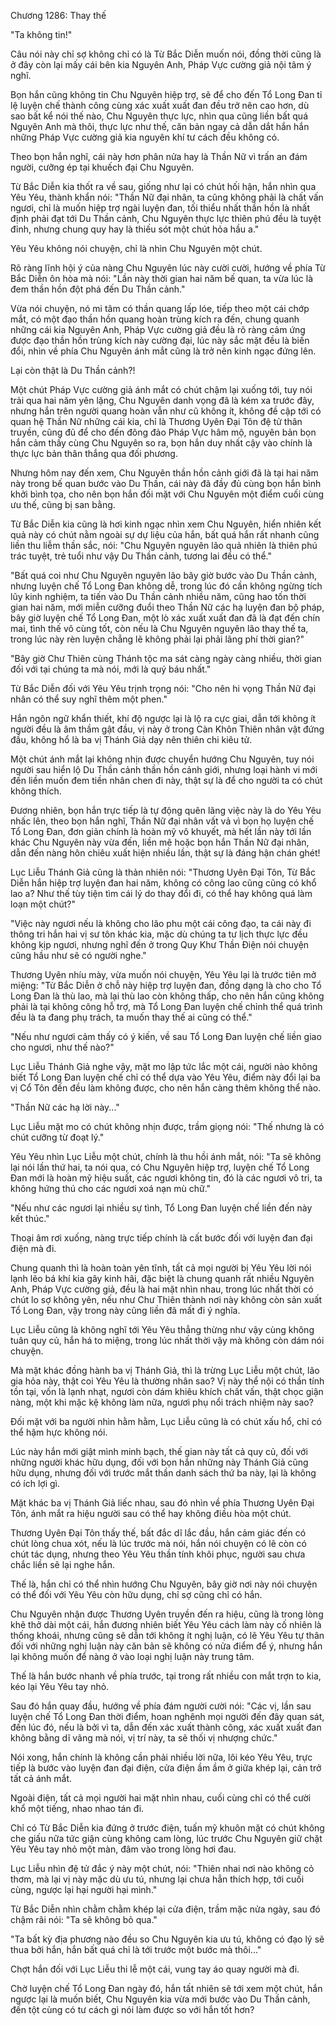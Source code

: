 




Chương 1286: Thay thế


"Ta không tin!"

Câu nói này chỉ sợ không chỉ có là Từ Bắc Diễn muốn nói, đồng thời cũng là ở đây còn lại mấy cái bên kia Nguyên Anh, Pháp Vực cường giả nội tâm ý nghĩ.

Bọn hắn cũng không tin Chu Nguyên hiệp trợ, sẽ để cho đến Tổ Long Đan tỉ lệ luyện chế thành công cùng xác xuất xuất đan đều trở nên cao hơn, dù sao bất kể nói thế nào, Chu Nguyên thực lực, nhìn qua cũng liền bất quá Nguyên Anh mà thôi, thực lực như thế, căn bản ngay cả dẫn dắt hắn hắn những Pháp Vực cường giả kia nguyên khí tư cách đều không có.

Theo bọn hắn nghĩ, cái này hơn phân nửa hay là Thần Nữ vì trấn an đám người, cưỡng ép tại khuếch đại Chu Nguyên.

Từ Bắc Diễn kia thốt ra về sau, giống như lại có chút hối hận, hắn nhìn qua Yêu Yêu, thành khẩn nói: "Thần Nữ đại nhân, ta cũng không phải là chất vấn ngươi, chỉ là muốn hiệp trợ ngài luyện đan, tối thiểu nhất thần hồn là nhất định phải đạt tới Du Thần cảnh, Chu Nguyên thực lực thiên phú đều là tuyệt đỉnh, nhưng chung quy hay là thiếu sót một chút hỏa hầu a."

Yêu Yêu không nói chuyện, chỉ là nhìn Chu Nguyên một chút.

Rõ ràng lĩnh hội ý của nàng Chu Nguyên lúc này cười cười, hướng về phía Từ Bắc Diễn ôn hòa mà nói: "Lần này thời gian hai năm bế quan, ta vừa lúc là đem thần hồn đột phá đến Du Thần cảnh."

Vừa nói chuyện, nó mi tâm có thần quang lấp lóe, tiếp theo một cái chớp mắt, có một đạo thần hồn quang hoàn trùng kích ra đến, chung quanh những cái kia Nguyên Anh, Pháp Vực cường giả đều là rõ ràng cảm ứng được đạo thần hồn trùng kích này cường đại, lúc này sắc mặt đều là biến đổi, nhìn về phía Chu Nguyên ánh mắt cũng là trở nên kinh ngạc đứng lên.

Lại còn thật là Du Thần cảnh?!

Một chút Pháp Vực cường giả ánh mắt có chút chậm lại xuống tới, tuy nói trải qua hai năm yên lặng, Chu Nguyên danh vọng đã là kém xa trước đây, nhưng hắn trên người quang hoàn vẫn như cũ không ít, không đề cập tới có quan hệ Thần Nữ những cái kia, chỉ là Thương Uyên Đại Tôn đệ tử thân truyền, cũng đủ để cho đến đông đảo Pháp Vực hâm mộ, nguyên bản bọn hắn cảm thấy cùng Chu Nguyên so ra, bọn hắn duy nhất cậy vào chính là thực lực bản thân thắng qua đối phương.

Nhưng hôm nay đến xem, Chu Nguyên thần hồn cảnh giới đã là tại hai năm này trong bế quan bước vào Du Thần, cái này đã đầy đủ cùng bọn hắn bình khởi bình tọa, cho nên bọn hắn đối mặt với Chu Nguyên một điểm cuối cùng ưu thế, cũng bị san bằng.

Từ Bắc Diễn kia cũng là hơi kinh ngạc nhìn xem Chu Nguyên, hiển nhiên kết quả này có chút nằm ngoài sự dự liệu của hắn, bất quá hắn rất nhanh cũng liền thu liễm thần sắc, nói: "Chu Nguyên nguyên lão quả nhiên là thiên phú trác tuyệt, trẻ tuổi như vậy Du Thần cảnh, tương lai đều có thể."

"Bất quá coi như Chu Nguyên nguyên lão bây giờ bước vào Du Thần cảnh, nhưng luyện chế Tổ Long Đan không dễ, trong lúc đó cần không ngừng tích lũy kinh nghiệm, ta tiến vào Du Thần cảnh nhiều năm, cũng hao tốn thời gian hai năm, mới miễn cưỡng đuổi theo Thần Nữ các hạ luyện đan bộ pháp, bây giờ luyện chế Tổ Long Đan, một lò xác xuất xuất đan đã là đạt đến chín mai, tình thế vô cùng tốt, còn nếu là Chu Nguyên nguyên lão thay thế ta, trong lúc này rèn luyện chẳng lẽ không phải lại phải lãng phí thời gian?"

"Bây giờ Chư Thiên cùng Thánh tộc ma sát càng ngày càng nhiều, thời gian đối với tại chúng ta mà nói, mới là quý báu nhất."

Từ Bắc Diễn đối với Yêu Yêu trịnh trọng nói: "Cho nên hi vọng Thần Nữ đại nhân có thể suy nghĩ thêm một phen."

Hắn ngôn ngữ khẩn thiết, khí độ ngược lại là lộ ra cực giai, dẫn tới không ít người đều là âm thầm gật đầu, vị này ở trong Càn Khôn Thiên nhân vật đứng đầu, không hổ là ba vị Thánh Giả dạy nên thiên chi kiêu tử.

Một chút ánh mắt lại không nhịn được chuyển hướng Chu Nguyên, tuy nói người sau hiển lộ Du Thần cảnh thần hồn cảnh giới, nhưng loại hành vi mới đến liền muốn đem tiền nhân chen đi này, thật sự là để cho người ta có chút không thích.

Đương nhiên, bọn hắn trực tiếp là tự động quên lãng việc này là do Yêu Yêu nhấc lên, theo bọn hắn nghĩ, Thần Nữ đại nhân vất vả vì bọn họ luyện chế Tổ Long Đan, đơn giản chính là hoàn mỹ vô khuyết, mà hết lần này tới lần khác Chu Nguyên này vừa đến, liền mê hoặc bọn hắn Thần Nữ đại nhân, dẫn đến nàng hôn chiêu xuất hiện nhiều lần, thật sự là đáng hận chán ghét!

Lục Liễu Thánh Giả cũng là thản nhiên nói: "Thương Uyên Đại Tôn, Từ Bắc Diễn hắn hiệp trợ luyện đan hai năm, không có công lao cũng cũng có khổ lao a? Như thế tùy tiện tìm cái lý do thay đổi đi, có thể hay không quá làm loạn một chút?"

"Việc này ngươi nếu là không cho lão phu một cái công đạo, ta cái này đi thông tri hắn hai vị sư tôn khác kia, mặc dù chúng ta tư lịch thực lực đều không kịp ngươi, nhưng nghĩ đến ở trong Quy Khư Thần Điện nói chuyện cũng hầu như sẽ có người nghe."

Thương Uyên nhíu mày, vừa muốn nói chuyện, Yêu Yêu lại là trước tiên mở miệng: "Từ Bắc Diễn ở chỗ này hiệp trợ luyện đan, đồng dạng là cho cho Tổ Long Đan là thù lao, mà lại thù lao còn không thấp, cho nên hắn cũng không phải là tại không công hỗ trợ, mà Tổ Long Đan luyện chế chỉnh thể quá trình đều là ta đang phụ trách, ta muốn thay thế ai cũng có thể."

"Nếu như ngươi cảm thấy có ý kiến, về sau Tổ Long Đan luyện chế liền giao cho ngươi, như thế nào?"

Lục Liễu Thánh Giả nghe vậy, mặt mo lập tức lắc một cái, người nào không biết Tổ Long Đan luyện chế chỉ có thể dựa vào Yêu Yêu, điểm này đổi lại ba vị Cổ Tôn đến đều làm không được, cho nên hắn càng thêm không thể nào.

"Thần Nữ các hạ lời này..."

Lục Liễu mặt mo có chút không nhịn được, trầm giọng nói: "Thế nhưng là có chút cưỡng từ đoạt lý."

Yêu Yêu nhìn Lục Liễu một chút, chính là thu hồi ánh mắt, nói: "Ta sẽ không lại nói lần thứ hai, ta nói qua, có Chu Nguyên hiệp trợ, luyện chế Tổ Long Đan mới là hoàn mỹ hiệu suất, các ngươi không tin, đó là các ngươi vô tri, ta không hứng thú cho các ngươi xoá nạn mù chữ."

"Nếu như các ngươi lại nhiều sự tình, Tổ Long Đan luyện chế liền đến này kết thúc."

Thoại âm rơi xuống, nàng trực tiếp chính là cất bước đối với luyện đan đại điện mà đi.

Chung quanh thì là hoàn toàn yên tĩnh, tất cả mọi người bị Yêu Yêu lời nói lạnh lẽo bá khí kia gây kinh hãi, đặc biệt là chung quanh rất nhiều Nguyên Anh, Pháp Vực cường giả, đều là hai mặt nhìn nhau, trong lúc nhất thời có chút lo sợ không yên, nếu như Chư Thiên thành nơi này không còn sản xuất Tổ Long Đan, vậy trong này cũng liền đã mất đi ý nghĩa.

Lục Liễu cũng là không nghĩ tới Yêu Yêu thẳng thừng như vậy cùng không tuân quy củ, hắn há to miệng, trong lúc nhất thời vậy mà không còn dám nói chuyện.

Mà mặt khác đồng hành ba vị Thánh Giả, thì là trừng Lục Liễu một chút, lão gia hỏa này, thật coi Yêu Yêu là thường nhân sao? Vị này thể nội có thần tính tồn tại, vốn là lạnh nhạt, ngươi còn dám khiêu khích chất vấn, thật chọc giận nàng, một khi mặc kệ không làm nữa, ngươi phụ nổi trách nhiệm này sao?

Đối mặt với ba người nhìn hằm hằm, Lục Liễu cũng là có chút xấu hổ, chỉ có thể hậm hực không nói.

Lúc này hắn mới giật mình minh bạch, thế gian này tất cả quy củ, đối với những người khác hữu dụng, đối với bọn hắn những này Thánh Giả cũng hữu dụng, nhưng đối với trước mắt thần danh sách thứ ba này, lại là không có ích lợi gì.

Mặt khác ba vị Thánh Giả liếc nhau, sau đó nhìn về phía Thương Uyên Đại Tôn, ánh mắt ra hiệu người sau có thể hay không điều hòa một chút.

Thương Uyên Đại Tôn thấy thế, bất đắc dĩ lắc đầu, hắn cảm giác đến có chút lòng chua xót, nếu là lúc trước mà nói, hắn nói chuyện có lẽ còn có chút tác dụng, nhưng theo Yêu Yêu thần tính khôi phục, người sau chưa chắc liền sẽ lại nghe hắn.

Thế là, hắn chỉ có thể nhìn hướng Chu Nguyên, bây giờ nơi này nói chuyện có thể đối với Yêu Yêu còn hữu dụng, chỉ sợ cũng chỉ có hắn.

Chu Nguyên nhận được Thương Uyên truyền đến ra hiệu, cũng là trong lòng khẽ thở dài một cái, hắn đương nhiên biết Yêu Yêu cách làm này cố nhiên là thống khoái, nhưng cũng sẽ dẫn tới không ít nghị luận, có lẽ Yêu Yêu tự thân đối với những nghị luận này căn bản sẽ không có nửa điểm để ý, nhưng hắn lại không muốn để nàng ở vào loại nghị luận này trung tâm.

Thế là hắn bước nhanh về phía trước, tại trong rất nhiều con mắt trợn to kia, kéo lại Yêu Yêu tay nhỏ.

Sau đó hắn quay đầu, hướng về phía đám người cười nói: "Các vị, lần sau luyện chế Tổ Long Đan thời điểm, hoan nghênh mọi người đến đây quan sát, đến lúc đó, nếu là bởi vì ta, dẫn đến xác xuất thành công, xác xuất xuất đan không bằng dĩ vãng mà nói, vị trí này, ta sẽ thối vị nhượng chức."

Nói xong, hắn chính là không cần phải nhiều lời nữa, lôi kéo Yêu Yêu, trực tiếp là bước vào luyện đan đại điện, cửa điện ầm ầm ở giữa khép lại, cản trở tất cả ánh mắt.

Ngoài điện, tất cả mọi người hai mặt nhìn nhau, cuối cùng chỉ có thể cười khổ một tiếng, nhao nhao tán đi.

Chỉ có Từ Bắc Diễn kia đứng ở trước điện, tuấn mỹ khuôn mặt có chút không che giấu nữa tức giận cùng không cam lòng, lúc trước Chu Nguyên giữ chặt Yêu Yêu tay nhỏ một màn, đâm vào trong lòng hơi đau.

Lục Liễu nhìn đệ tử đắc ý này một chút, nói: "Thiên nhai nơi nào không cỏ thơm, mà lại vị này mặc dù ưu tú, nhưng lại chưa hẳn thích hợp, tới cuối cùng, ngược lại hại người hại mình."

Từ Bắc Diễn nhìn chằm chằm khép lại cửa điện, trầm mặc nửa ngày, sau đó chậm rãi nói: "Ta sẽ không bỏ qua."

"Ta bất kỳ địa phương nào đều so Chu Nguyên kia ưu tú, không có đạo lý sẽ thua bởi hắn, hắn bất quá chỉ là tới trước một bước mà thôi..."

Chợt hắn đối với Lục Liễu thi lễ một cái, vung tay áo quay người mà đi.

Chờ luyện chế Tổ Long Đan ngày đó, hắn tất nhiên sẽ tới xem một chút, hắn ngược lại là muốn biết, Chu Nguyên kia vừa mới bước vào Du Thần cảnh, đến tột cùng có tư cách gì nói làm được so với hắn tốt hơn?





